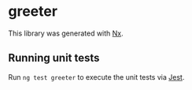 # greeter

This library was generated with [Nx](https://nx.dev).

## Running unit tests

Run `ng test greeter` to execute the unit tests via [Jest](https://jestjs.io).
